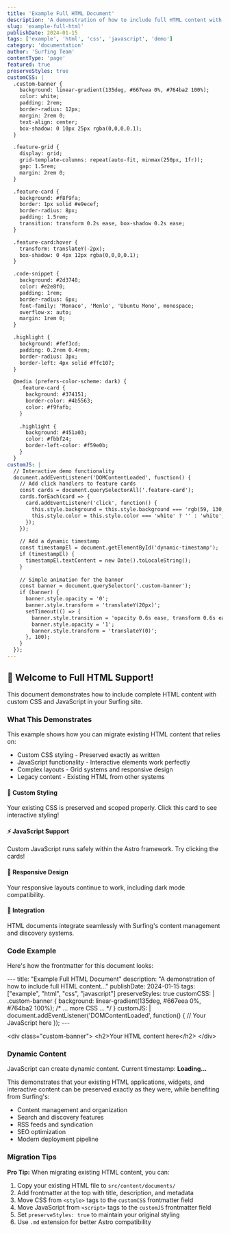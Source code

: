 ```yaml
---
title: 'Example Full HTML Document'
description: 'A demonstration of how to include full HTML content with custom CSS and JavaScript in Surfing'
slug: 'example-full-html'
publishDate: 2024-01-15
tags: ['example', 'html', 'css', 'javascript', 'demo']
category: 'documentation'
author: 'Surfing Team'
contentType: 'page'
featured: true
preserveStyles: true
customCSS: |
  .custom-banner {
    background: linear-gradient(135deg, #667eea 0%, #764ba2 100%);
    color: white;
    padding: 2rem;
    border-radius: 12px;
    margin: 2rem 0;
    text-align: center;
    box-shadow: 0 10px 25px rgba(0,0,0,0.1);
  }

  .feature-grid {
    display: grid;
    grid-template-columns: repeat(auto-fit, minmax(250px, 1fr));
    gap: 1.5rem;
    margin: 2rem 0;
  }

  .feature-card {
    background: #f8f9fa;
    border: 1px solid #e9ecef;
    border-radius: 8px;
    padding: 1.5rem;
    transition: transform 0.2s ease, box-shadow 0.2s ease;
  }

  .feature-card:hover {
    transform: translateY(-2px);
    box-shadow: 0 4px 12px rgba(0,0,0,0.1);
  }

  .code-snippet {
    background: #2d3748;
    color: #e2e8f0;
    padding: 1rem;
    border-radius: 6px;
    font-family: 'Monaco', 'Menlo', 'Ubuntu Mono', monospace;
    overflow-x: auto;
    margin: 1rem 0;
  }

  .highlight {
    background: #fef3cd;
    padding: 0.2rem 0.4rem;
    border-radius: 3px;
    border-left: 4px solid #ffc107;
  }

  @media (prefers-color-scheme: dark) {
    .feature-card {
      background: #374151;
      border-color: #4b5563;
      color: #f9fafb;
    }
    
    .highlight {
      background: #451a03;
      color: #fbbf24;
      border-left-color: #f59e0b;
    }
  }
customJS: |
  // Interactive demo functionality
  document.addEventListener('DOMContentLoaded', function() {
    // Add click handlers to feature cards
    const cards = document.querySelectorAll('.feature-card');
    cards.forEach(card => {
      card.addEventListener('click', function() {
        this.style.background = this.style.background === 'rgb(59, 130, 246)' ? '' : '#3b82f6';
        this.style.color = this.style.color === 'white' ? '' : 'white';
      });
    });
    
    // Add a dynamic timestamp
    const timestampEl = document.getElementById('dynamic-timestamp');
    if (timestampEl) {
      timestampEl.textContent = new Date().toLocaleString();
    }
    
    // Simple animation for the banner
    const banner = document.querySelector('.custom-banner');
    if (banner) {
      banner.style.opacity = '0';
      banner.style.transform = 'translateY(20px)';
      setTimeout(() => {
        banner.style.transition = 'opacity 0.6s ease, transform 0.6s ease';
        banner.style.opacity = '1';
        banner.style.transform = 'translateY(0)';
      }, 100);
    }
  });
---
```


<div class="custom-banner">
  <h2>🎉 Welcome to Full HTML Support!</h2>
  <p>This document demonstrates how to include complete HTML content with custom CSS and JavaScript in your Surfing site.</p>
</div>

<div class="content-section">
  <h3>What This Demonstrates</h3>
  <p>This example shows how you can migrate existing HTML content that relies on:</p>
  
  <ul>
    <li><span class="highlight">Custom CSS styling</span> - Preserved exactly as written</li>
    <li><span class="highlight">JavaScript functionality</span> - Interactive elements work perfectly</li>
    <li><span class="highlight">Complex layouts</span> - Grid systems and responsive design</li>
    <li><span class="highlight">Legacy content</span> - Existing HTML from other systems</li>
  </ul>
</div>

<div class="feature-grid">
  <div class="feature-card">
    <h4>🎨 Custom Styling</h4>
    <p>Your existing CSS is preserved and scoped properly. Click this card to see interactive styling!</p>
  </div>
  
  <div class="feature-card">
    <h4>⚡ JavaScript Support</h4>
    <p>Custom JavaScript runs safely within the Astro framework. Try clicking the cards!</p>
  </div>
  
  <div class="feature-card">
    <h4>📱 Responsive Design</h4>
    <p>Your responsive layouts continue to work, including dark mode compatibility.</p>
  </div>
  
  <div class="feature-card">
    <h4>🔗 Integration</h4>
    <p>HTML documents integrate seamlessly with Surfing's content management and discovery systems.</p>
  </div>
</div>

<div class="content-section">
  <h3>Code Example</h3>
  <p>Here's how the frontmatter for this document looks:</p>
  
  <div class="code-snippet">---
title: "Example Full HTML Document"
description: "A demonstration of how to include full HTML content..."
publishDate: 2024-01-15
tags: ["example", "html", "css", "javascript"]
preserveStyles: true
customCSS: |
  .custom-banner {
    background: linear-gradient(135deg, #667eea 0%, #764ba2 100%);
    /* ... more CSS ... */
  }
customJS: |
  document.addEventListener('DOMContentLoaded', function() {
    // Your JavaScript here
  });
---

&lt;div class="custom-banner"&gt;
&lt;h2&gt;Your HTML content here&lt;/h2&gt;
&lt;/div&gt;</div>

</div>

<div class="content-section">
  <h3>Dynamic Content</h3>
  <p>JavaScript can create dynamic content. Current timestamp: <strong id="dynamic-timestamp">Loading...</strong></p>
  
  <p>This demonstrates that your existing HTML applications, widgets, and interactive content can be preserved exactly as they were, while benefiting from Surfing's:</p>
  
  <ul>
    <li>Content management and organization</li>
    <li>Search and discovery features</li>
    <li>RSS feeds and syndication</li>
    <li>SEO optimization</li>
    <li>Modern deployment pipeline</li>
  </ul>
</div>

<div class="content-section">
  <h3>Migration Tips</h3>
  
  <div class="highlight">
    <strong>Pro Tip:</strong> When migrating existing HTML content, you can:
  </div>
  
  <ol>
    <li>Copy your existing HTML file to <code>src/content/documents/</code></li>
    <li>Add frontmatter at the top with title, description, and metadata</li>
    <li>Move CSS from <code>&lt;style&gt;</code> tags to the <code>customCSS</code> frontmatter field</li>
    <li>Move JavaScript from <code>&lt;script&gt;</code> tags to the <code>customJS</code> frontmatter field</li>
    <li>Set <code>preserveStyles: true</code> to maintain your original styling</li>
    <li>Use <code>.md</code> extension for better Astro compatibility</li>
  </ol>
</div>
